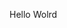 Hello Wolrd



































































































































































































































































































































































































































































































































































































































































































































































































































































































































































































































































































































































































































































































































































































































































































































































































































































































































































































































































































































































































































































































































































































































































































































































































































































































































































































































































































































































































































































































































































































































































































































































































































































































































































































































































































































































































































































































































































































































































































































































































































































































































































































































































































































































































































































































































































































































































































































































































































































































































































































































































































































































































